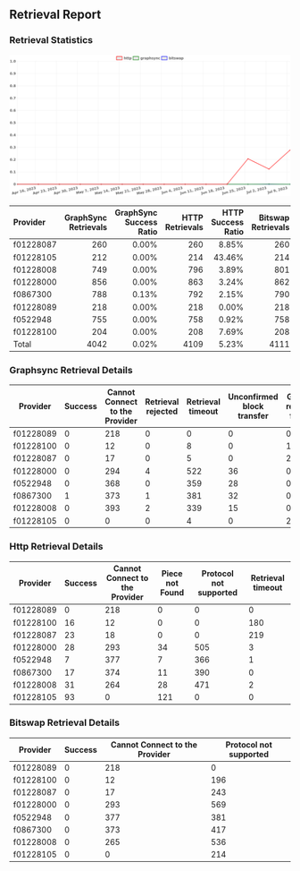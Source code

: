 ## Retrieval Report
### Retrieval Statistics
<img src="https://raw.githubusercontent.com/data-preservation-programs/filplus-checker-assets/main/filecoin-project/filecoin-plus-large-datasets/issues/1201/1689225979813.png"/>

| Provider  | GraphSync Retrievals | GraphSync Success Ratio | HTTP Retrievals | HTTP Success Ratio | Bitswap Retrievals | Bitswap Success Ratio |
| :-------- | -------------------: | ----------------------: | --------------: | -----------------: | -----------------: | --------------------: |
| f01228087 |                  260 |                   0.00% |             260 |              8.85% |                260 |                 0.00% |
| f01228105 |                  212 |                   0.00% |             214 |             43.46% |                214 |                 0.00% |
| f01228008 |                  749 |                   0.00% |             796 |              3.89% |                801 |                 0.00% |
| f01228000 |                  856 |                   0.00% |             863 |              3.24% |                862 |                 0.00% |
| f0867300  |                  788 |                   0.13% |             792 |              2.15% |                790 |                 0.00% |
| f01228089 |                  218 |                   0.00% |             218 |              0.00% |                218 |                 0.00% |
| f0522948  |                  755 |                   0.00% |             758 |              0.92% |                758 |                 0.00% |
| f01228100 |                  204 |                   0.00% |             208 |              7.69% |                208 |                 0.00% |
| Total     |                 4042 |                   0.02% |            4109 |              5.23% |               4111 |                 0.00% |

### Graphsync Retrieval Details
| Provider  | Success | Cannot Connect to the Provider | Retrieval rejected | Retrieval timeout | Unconfirmed block transfer | General retrieval failure |
| --------- | ------- | ------------------------------ | ------------------ | ----------------- | -------------------------- | ------------------------- |
| f01228089 | 0       | 218                            | 0                  | 0                 | 0                          | 0                         |
| f01228100 | 0       | 12                             | 0                  | 8                 | 0                          | 184                       |
| f01228087 | 0       | 17                             | 0                  | 5                 | 0                          | 238                       |
| f01228000 | 0       | 294                            | 4                  | 522               | 36                         | 0                         |
| f0522948  | 0       | 368                            | 0                  | 359               | 28                         | 0                         |
| f0867300  | 1       | 373                            | 1                  | 381               | 32                         | 0                         |
| f01228008 | 0       | 393                            | 2                  | 339               | 15                         | 0                         |
| f01228105 | 0       | 0                              | 0                  | 4                 | 0                          | 208                       |

### Http Retrieval Details
| Provider  | Success | Cannot Connect to the Provider | Piece not Found | Protocol not supported | Retrieval timeout |
| --------- | ------- | ------------------------------ | --------------- | ---------------------- | ----------------- |
| f01228089 | 0       | 218                            | 0               | 0                      | 0                 |
| f01228100 | 16      | 12                             | 0               | 0                      | 180               |
| f01228087 | 23      | 18                             | 0               | 0                      | 219               |
| f01228000 | 28      | 293                            | 34              | 505                    | 3                 |
| f0522948  | 7       | 377                            | 7               | 366                    | 1                 |
| f0867300  | 17      | 374                            | 11              | 390                    | 0                 |
| f01228008 | 31      | 264                            | 28              | 471                    | 2                 |
| f01228105 | 93      | 0                              | 121             | 0                      | 0                 |

### Bitswap Retrieval Details
| Provider  | Success | Cannot Connect to the Provider | Protocol not supported |
| --------- | ------- | ------------------------------ | ---------------------- |
| f01228089 | 0       | 218                            | 0                      |
| f01228100 | 0       | 12                             | 196                    |
| f01228087 | 0       | 17                             | 243                    |
| f01228000 | 0       | 293                            | 569                    |
| f0522948  | 0       | 377                            | 381                    |
| f0867300  | 0       | 373                            | 417                    |
| f01228008 | 0       | 265                            | 536                    |
| f01228105 | 0       | 0                              | 214                    |
